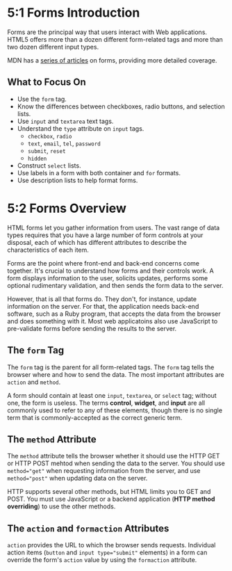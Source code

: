 # 5:1 Forms Introduction #

Forms are the principal way that users interact with Web applications. HTML5 offers more than a dozen different form-related tags and more than two dozen different input types.

MDN has a [series of articles](https://developer.mozilla.org/en-US/docs/Learn_web_development/Extensions/Forms) on forms, providing more detailed coverage.

## What to Focus On ##

* Use the `form` tag.
* Know the differences between checkboxes, radio buttons, and selection lists.
* Use `input` and `textarea` text tags.
* Understand the `type` attribute on `input` tags.
	* `checkbox`, `radio`
	* `text`, `email`, `tel`, `password`
	* `submit`, `reset`
	* `hidden`
* Construct `select` lists.
* Use labels in a form with both container and `for` formats.
* Use description lists to help format forms.

# 5:2 Forms Overview #

HTML forms let you gather information from users. The vast range of data types requires that you have a large number of form controls at your disposal, each of which has different attributes to describe the characteristics of each item.

Forms are the point where front-end and back-end concerns come together. It's crucial to understand how forms and their controls work. A form displays information to the user, solicits updates, performs some optional rudimentary validation, and then sends the form data to the server.

However, that is all that forms do. They don't, for instance, update information on the server. For that, the application needs back-end software, such as a Ruby program, that accepts the data from the browser and does something with it. Most web applicatoins also use JavaScript to pre-validate forms before sending the results to the server.

## The `form` Tag ##

The `form` tag is the parent for all form-related tags. The `form` tag tells the browser where and how to send the data. The most important attributes are `action` and `method`.

A form should contain at least one `input`, `textarea`, or `select` tag; without one, the form is useless. The terms **control**, **widget**, and **input** are all commonly used to refer to any of these elements, though there is no single term that is commonly-accepted as the correct generic term.

## The `method` Attribute ##

The `method` attribute tells the browser whether it should use the HTTP GET or HTTP POST mehtod when sending the data to the server. You should use `method="get"` when requesting information from the server, and use `method="post"` when updating data on the server.

HTTP supports several other methods, but HTML limits you to GET and POST. You must use JavaScript or a backend application (**HTTP method overriding**) to use the other methods.

## The `action` and `formaction` Attributes ##

`action` provides the URL to which the browser sends requests. Individual action items (`button` and `input type="submit"` elements) in a form can override the form's `action` value by using the `formaction` attribute.

## 